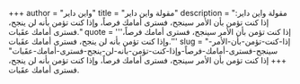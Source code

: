 +++
author = "واين داير"
title = "مقولة واين داير"
description = "مقولة واين داير: إذا كنت تؤمن بأن الأمر سينجح، فسترى أمامك فرصاً، وإذا كنت تؤمن بأنه لن ينجح، فسترى أمامك عقَبات."
quote = '''إذا كنت تؤمن بأن الأمر سينجح، فسترى أمامك فرصاً، وإذا كنت تؤمن بأنه لن ينجح، فسترى أمامك عقَبات.'''
slug = "إذا-كنت-تؤمن-بأن-الأمر-سينجح-فسترى-أمامك-فرصاً-وإذا-كنت-تؤمن-بأنه-لن-ينجح-فسترى-أمامك-عقَبات"
+++
إذا كنت تؤمن بأن الأمر سينجح، فسترى أمامك فرصاً، وإذا كنت تؤمن بأنه لن ينجح، فسترى أمامك عقَبات.
